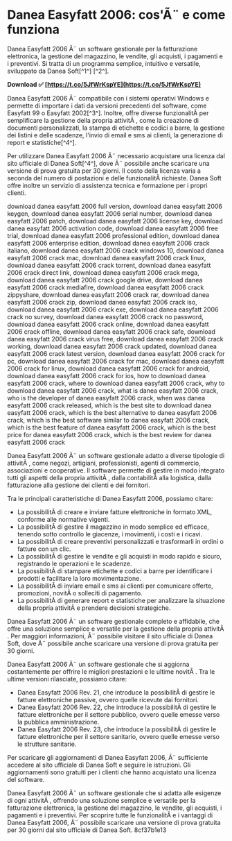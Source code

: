 #  Danea Easyfatt 2006: cos'Ã¨ e come funziona 
 
Danea Easyfatt 2006 Ã¨ un software gestionale per la fatturazione elettronica, la gestione del magazzino, le vendite, gli acquisti, i pagamenti e i preventivi. Si tratta di un programma semplice, intuitivo e versatile, sviluppato da Danea Soft[^1^] [^2^].
 
**Download ✅ [https://t.co/5JfWrKspYE](https://t.co/5JfWrKspYE)**


 
Danea Easyfatt 2006 Ã¨ compatibile con i sistemi operativi Windows e permette di importare i dati da versioni precedenti del software, come Easyfatt 99 o Easyfatt 2002[^3^]. Inoltre, offre diverse funzionalitÃ  per semplificare la gestione della propria attivitÃ , come la creazione di documenti personalizzati, la stampa di etichette e codici a barre, la gestione dei listini e delle scadenze, l'invio di email e sms ai clienti, la generazione di report e statistiche[^4^].
 
Per utilizzare Danea Easyfatt 2006 Ã¨ necessario acquistare una licenza dal sito ufficiale di Danea Soft[^4^], dove Ã¨ possibile anche scaricare una versione di prova gratuita per 30 giorni. Il costo della licenza varia a seconda del numero di postazioni e delle funzionalitÃ  richieste. Danea Soft offre inoltre un servizio di assistenza tecnica e formazione per i propri clienti.
 
download danea easyfatt 2006 full version,  download danea easyfatt 2006 keygen,  download danea easyfatt 2006 serial number,  download danea easyfatt 2006 patch,  download danea easyfatt 2006 license key,  download danea easyfatt 2006 activation code,  download danea easyfatt 2006 free trial,  download danea easyfatt 2006 professional edition,  download danea easyfatt 2006 enterprise edition,  download danea easyfatt 2006 crack italiano,  download danea easyfatt 2006 crack windows 10,  download danea easyfatt 2006 crack mac,  download danea easyfatt 2006 crack linux,  download danea easyfatt 2006 crack torrent,  download danea easyfatt 2006 crack direct link,  download danea easyfatt 2006 crack mega,  download danea easyfatt 2006 crack google drive,  download danea easyfatt 2006 crack mediafire,  download danea easyfatt 2006 crack zippyshare,  download danea easyfatt 2006 crack rar,  download danea easyfatt 2006 crack zip,  download danea easyfatt 2006 crack iso,  download danea easyfatt 2006 crack exe,  download danea easyfatt 2006 crack no survey,  download danea easyfatt 2006 crack no password,  download danea easyfatt 2006 crack online,  download danea easyfatt 2006 crack offline,  download danea easyfatt 2006 crack safe,  download danea easyfatt 2006 crack virus free,  download danea easyfatt 2006 crack working,  download danea easyfatt 2006 crack updated,  download danea easyfatt 2006 crack latest version,  download danea easyfatt 2006 crack for pc,  download danea easyfatt 2006 crack for mac,  download danea easyfatt 2006 crack for linux,  download danea easyfatt 2006 crack for android,  download danea easyfatt 2006 crack for ios,  how to download danea easyfatt 2006 crack,  where to download danea easyfatt 2006 crack,  why to download danea easyfatt 2006 crack,  what is danea easyfatt 2006 crack,  who is the developer of danea easyfatt 2006 crack,  when was danea easyfatt 2006 crack released,  which is the best site to download danea easyfatt 2006 crack,  which is the best alternative to danea easyfatt 2006 crack,  which is the best software similar to danea easyfatt 2006 crack,  which is the best feature of danea easyfatt 2006 crack,  which is the best price for danea easyfatt 2006 crack,  which is the best review for danea easyfatt 2006 crack

Danea Easyfatt 2006 Ã¨ un software gestionale adatto a diverse tipologie di attivitÃ , come negozi, artigiani, professionisti, agenti di commercio, associazioni e cooperative. Il software permette di gestire in modo integrato tutti gli aspetti della propria attivitÃ , dalla contabilitÃ  alla logistica, dalla fatturazione alla gestione dei clienti e dei fornitori.
 
Tra le principali caratteristiche di Danea Easyfatt 2006, possiamo citare:
 
- La possibilitÃ  di creare e inviare fatture elettroniche in formato XML, conforme alle normative vigenti.
- La possibilitÃ  di gestire il magazzino in modo semplice ed efficace, tenendo sotto controllo le giacenze, i movimenti, i costi e i ricavi.
- La possibilitÃ  di creare preventivi personalizzati e trasformarli in ordini o fatture con un clic.
- La possibilitÃ  di gestire le vendite e gli acquisti in modo rapido e sicuro, registrando le operazioni e le scadenze.
- La possibilitÃ  di stampare etichette e codici a barre per identificare i prodotti e facilitare la loro movimentazione.
- La possibilitÃ  di inviare email e sms ai clienti per comunicare offerte, promozioni, novitÃ  o solleciti di pagamento.
- La possibilitÃ  di generare report e statistiche per analizzare la situazione della propria attivitÃ  e prendere decisioni strategiche.

Danea Easyfatt 2006 Ã¨ un software gestionale completo e affidabile, che offre una soluzione semplice e versatile per la gestione della propria attivitÃ . Per maggiori informazioni, Ã¨ possibile visitare il sito ufficiale di Danea Soft, dove Ã¨ possibile anche scaricare una versione di prova gratuita per 30 giorni.

Danea Easyfatt 2006 Ã¨ un software gestionale che si aggiorna costantemente per offrire le migliori prestazioni e le ultime novitÃ . Tra le ultime versioni rilasciate, possiamo citare:

- Danea Easyfatt 2006 Rev. 21, che introduce la possibilitÃ  di gestire le fatture elettroniche passive, ovvero quelle ricevute dai fornitori.
- Danea Easyfatt 2006 Rev. 22, che introduce la possibilitÃ  di gestire le fatture elettroniche per il settore pubblico, ovvero quelle emesse verso la pubblica amministrazione.
- Danea Easyfatt 2006 Rev. 23, che introduce la possibilitÃ  di gestire le fatture elettroniche per il settore sanitario, ovvero quelle emesse verso le strutture sanitarie.

Per scaricare gli aggiornamenti di Danea Easyfatt 2006, Ã¨ sufficiente accedere al sito ufficiale di Danea Soft e seguire le istruzioni. Gli aggiornamenti sono gratuiti per i clienti che hanno acquistato una licenza del software.
 
Danea Easyfatt 2006 Ã¨ un software gestionale che si adatta alle esigenze di ogni attivitÃ , offrendo una soluzione semplice e versatile per la fatturazione elettronica, la gestione del magazzino, le vendite, gli acquisti, i pagamenti e i preventivi. Per scoprire tutte le funzionalitÃ  e i vantaggi di Danea Easyfatt 2006, Ã¨ possibile scaricare una versione di prova gratuita per 30 giorni dal sito ufficiale di Danea Soft.
 8cf37b1e13
 
